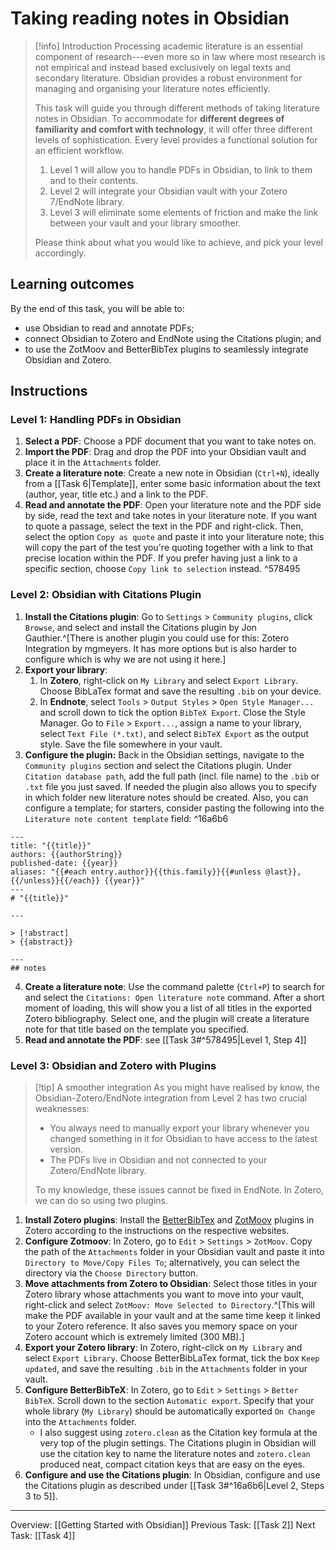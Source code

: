 # Taking reading notes in Obsidian

> [!info] Introduction
> Processing academic literature is an essential component of research---even more so in law where most research is not empirical and instead based exclusively on legal texts and secondary literature.  Obsidian provides a robust environment for managing and organising your literature notes efficiently. 
> 
> This task will guide you through different methods of taking literature notes in Obsidian. To accommodate for **different degrees of familiarity and comfort with technology**, it will offer three different levels of sophistication. Every level provides a functional solution for an efficient workflow. 
> 1. Level 1 will allow you to handle PDFs in Obsidian, to link to them and to their contents.
> 2. Level 2 will integrate your Obsidian vault with your Zotero 7/EndNote library.
> 3. Level 3 will eliminate some elements of friction and make the link between your vault and your library smoother.
> 
> Please think about what you would like to achieve, and pick your level accordingly.

## Learning outcomes
By the end of this task, you will be able to:
- use Obsidian to read and annotate PDFs;
- connect Obsidian to Zotero and EndNote using the Citations plugin; and
- to use the ZotMoov and BetterBibTex plugins to seamlessly integrate Obsidian and Zotero.

## Instructions

### Level 1: Handling PDFs in Obsidian
1. **Select a PDF**: Choose a PDF document that you want to take notes on.
2. **Import the PDF**: Drag and drop the PDF into your Obsidian vault and place it in the `Attachments` folder.
3. **Create a literature note**: Create a new note in Obsidian (`Ctrl+N`), ideally from a [[Task 6|Template]], enter some basic information about the text (author, year, title etc.) and a link to the PDF. 
4. **Read and annotate the PDF**: Open your literature note and the PDF side by side, read the text and take notes in your literature note. If you want to quote a passage, select the text in the PDF and right-click. Then, select the option `Copy as quote` and paste it into your literature note; this will copy the part of the test you're quoting together with a link to that precise location within the PDF. If you prefer having just a link to a specific section, choose `Copy link to selection` instead. ^578495

### Level 2: Obsidian with Citations Plugin
1. **Install the Citations plugin**: Go to `Settings` > `Community plugins`, click `Browse`, and select and install the Citations plugin by Jon Gauthier.^[There is another plugin you could use for this: Zotero Integration by mgmeyers. It has more options but is also harder to configure which is why we are not using it here.]
2. **Export your library**: 
	1. In **Zotero**, right-click on `My Library` and select `Export Library`. Choose BibLaTex format and save the resulting `.bib` on your device. 
	2. In **Endnote**, select `Tools` > `Output Styles` > `Open Style Manager...` and scroll down to tick the option `BibTeX Export`. Close the Style Manager. Go to `File` > `Export...`, assign a name to your library, select `Text File (*.txt)`, and select `BibTeX Export` as the output style. Save the file somewhere in your vault.
3. **Configure the plugin:** Back in the Obsidian settings, navigate to the `Community plugins` section and select the Citations plugin. Under `Citation database path`, add the full path (incl. file name) to the `.bib` or `.txt` file you just saved. If needed the plugin also allows you to specify in which folder new literature notes should be created. Also, you can configure a template; for starters, consider pasting the following into the `Literature note content template` field: ^16a6b6
```
---
title: "{{title}}"
authors: {{authorString}}
published-date: {{year}}
aliases: "{{#each entry.author}}{{this.family}}{{#unless @last}}, {{/unless}}{{/each}} {{year}}"
---
# "{{title}}"

---

> [!abstract]
> {{abstract}}

---
## notes
```

4. **Create a literature note**: Use the command palette (`Ctrl+P`) to search for and select the `Citations: Open literature note` command. After a short moment of loading, this will show you a list of all titles in the exported Zotero bibliography. Select one, and the plugin will create a literature note for that title based on the template you specified.
5. **Read and annotate the PDF**: see [[Task 3#^578495|Level 1, Step 4]]

### Level 3: Obsidian and Zotero with Plugins
> [!tip] A smoother integration
> As you might have realised by know, the Obsidian-Zotero/EndNote integration from Level 2 has two crucial weaknesses: 
> - You always need to manually export your library whenever you changed something in it for Obsidian to have access to the latest version.
> - The PDFs live in Obsidian and not connected to your Zotero/EndNote library.
> 
> To my knowledge, these issues cannot be fixed in EndNote. In Zotero, we can do so using two plugins.

1. **Install Zotero plugins**: Install the [BetterBibTex](https://retorque.re/zotero-better-bibtex/installation/index.html) and [ZotMoov](https://github.com/wileyyugioh/zotmoov) plugins in Zotero according to the instructions on the respective websites.
2. **Configure Zotmoov**: In Zotero, go to `Edit` > `Settings` > `ZotMoov`. Copy the path of the `Attachments` folder in your Obsidian vault and paste it into `Directory to Move/Copy Files To`; alternatively, you can select the directory via the `Choose Directory` button.
3. **Move attachments from Zotero to Obsidian**: Select those titles in your Zotero library whose attachments you want to move into your vault, right-click and select `ZotMoov: Move Selected to Directory`.^[This will make the PDF available in your vault and at the same time keep it linked to your Zotero reference. It also saves you memory space on your Zotero account which is extremely limited (300 MB).]
4. **Export your Zotero library**: In Zotero, right-click on `My Library` and select `Export Library`. Choose BetterBibLaTex format, tick the box `Keep updated`, and save the resulting `.bib` in the `Attachments` folder in your vault.
5. **Configure BetterBibTeX**: In Zotero, go to `Edit` > `Settings` > `Better BibTeX`. Scroll down to the section `Automatic export`. Specify that your whole library (`My Library`) should be automatically exported `On Change` into the `Attachments` folder.
	- I also suggest using `zotero.clean` as the Citation key formula at the very top of the plugin settings. The Citations plugin in Obsidian will use the citation key to name the literature notes and `zotero.clean` produced neat, compact citation keys that are easy on the eyes. 
6. **Configure and use the Citations plugin**: In Obsidian, configure and use the Citations plugin as described under [[Task 3#^16a6b6|Level 2, Steps 3 to 5]].

---
Overview: [[Getting Started with Obsidian]]
Previous Task: [[Task 2]]
Next Task: [[Task 4]]